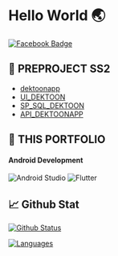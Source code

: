 # Hello World 🌏

[![Facebook Badge](https://img.shields.io/badge/-Warapon-blue?style=flat&logo=Facebook&logoColor=white&link=https://www.facebook.com/mikkipastel/)](https://www.facebook.com/kennoi17/)


## 📃 PREPROJECT SS2
- [dektoonapp](https://github.com/dekchaiken/dektoonapp)
- [UI_DEKTOON](https://github.com/dekchaiken/UI_DEKTOON)
- [SP_SQL_DEKTOON](https://github.com/dekchaiken/SP_SQL_DEKTOON)
- [API_DEKTOONAPP](https://github.com/dekchaiken/API_DEKTOONAPP)

## 📖 THIS PORTFOLIO



#### Android Development
![Android Studio](https://img.shields.io/badge/Android_Studio-3DDC84?style=for-the-badge&logo=android-studio&logoColor=white)
![Flutter](https://img.shields.io/badge/Flutter-0095D5?&style=for-the-badge&logo=flutter&logoColor=white)


## 📈 Github Stat

[![Github Status](https://github-readme-stats.vercel.app/api?username=mikkipastel&count_private=true&theme=onedark&show_icons=true)](https://github.com/dekchaiken)

[![Languages](https://github-readme-stats.vercel.app/api/top-langs/?username=mikkipastel&layout=compact&langs_count=10&hide_border=true&custom_title=Languages&bg_color=f5f5f5)](https://github.com/dekchaiken)
